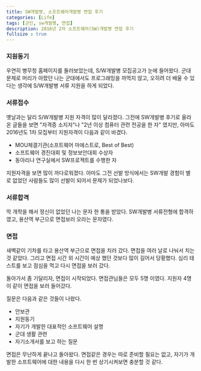 ```yaml
---
title: SW개발병, 소프트웨어개발병 면접 후기
categories: [Life]
tags: [군인, sw개발병, 면접]
description: 2016년 2차 소프트웨어(SW)개발병 면접 후기
fullsize : true
---
```


<h3>지원동기</h3>
우연히 병무청 홈페이지를 둘러보았는데, S/W개발병 모집공고가 눈에 들어왔다. 군대 문제로 머리가 아팠던 나는 군대에서도 프로그래밍을 까먹지 않고, 오히려 더 배울 수 있다는 생각에 S/W개발병 서류 지원을 하게 되었다.


<h3>서류접수</h3>
옛날과는 달리 S/W개발병 지원 자격이 많이 달라졌다. 그전에 SW개발병 후기로 올라온 글들을 보면 "자격증 소지자"나 "2년 이상 컴퓨터 관련 전공을 한 자" 였지만, 아마도 2016년도 1차 모집부터 지원자격이 다음과 같이 바겼다.

* MOU체결기관(소프트웨어 마에스트로, Best of Best)
* 소프트웨어 경진대회 및 정보보안대회 수상자
* 동아리나 연구실에서 SW프로젝트를 수행한 자

지원자격을 보면 많이 까다로워졌다. 아마도 그전 선발 방식에서는 SW개발 경험이 별로 없었던 사람들도 많이 선발이 되어서 문제가 되었나보다.


<h3>서류합격</h3>
막 개학을 해서 정신이 없었던 나는 문자 한 통을 받았다. SW개발병 서류전형에 합격하였고, 용산역 부근으로 면접보러 오라는 문자였다.


<h3>면접</h3>
새벽같이 기차를 타고 용산역 부근으로 면접을 치러 갔다. 면접을 여러 날로 나눠서 치는 것 같았다. 그리고 면접 시간 외 시간이 예상 했던 것보다 많이 길어서 당황했다. 심리 테스트를 보고 점심을 먹고 다시 면접을 보러 갔다.

돌아가서 좀 기달리자, 면접이 시작되었다. 면접관님들은 모두 5명 이였다. 지원자 4명이 같이 면접을 보러 들어갔다.

질문은 다음과 같은 것들이 나왔다.

* 안보관
* 지원동기
* 자기가 개발한 대표적인 소프트웨어 설명
* 군대 생활 관련
* 자기소개서를 보고 하는 질문

면접은 무난하게 끝나고 돌아왔다.
면접같은 경우는 따로 준비할 필요는 없고, 자기가 개발한 소프트웨어에 대한 내용을 다시 한 번 상기시켜보면 충분할 것 같다.
